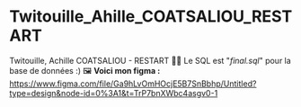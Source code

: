 # Twitouille_Ahille_COATSALIOU_RESTART
Twitouille, Achille COATSALIOU - RESTART
🤷‍♂️ Le SQL est "_final.sql_" pour la base de données :)
🖼️ **Voici mon figma :** https://www.figma.com/file/Ga9hLvOmHOcjE5B7SnBbhp/Untitled?type=design&node-id=0%3A1&t=TrP7bnXWbc4asgv0-1

